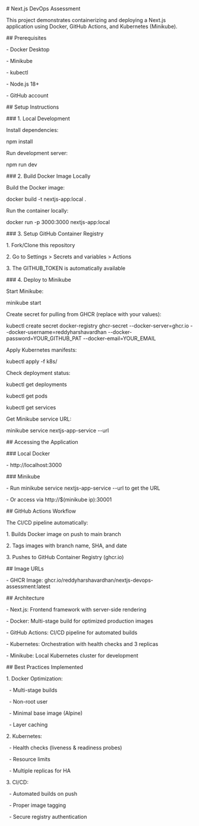 \# Next.js DevOps Assessment



This project demonstrates containerizing and deploying a Next.js application using Docker, GitHub Actions, and Kubernetes (Minikube).



\## Prerequisites



\- Docker Desktop

\- Minikube

\- kubectl

\- Node.js 18+

\- GitHub account



\## Setup Instructions



\### 1. Local Development



Install dependencies:

npm install



Run development server:

npm run dev



\### 2. Build Docker Image Locally



Build the Docker image:

docker build -t nextjs-app:local .



Run the container locally:

docker run -p 3000:3000 nextjs-app:local



\### 3. Setup GitHub Container Registry



1\. Fork/Clone this repository

2\. Go to Settings > Secrets and variables > Actions

3\. The GITHUB\_TOKEN is automatically available



\### 4. Deploy to Minikube



Start Minikube:

minikube start



Create secret for pulling from GHCR (replace with your values):

kubectl create secret docker-registry ghcr-secret --docker-server=ghcr.io --docker-username=reddyharshavardhan --docker-password=YOUR\_GITHUB\_PAT --docker-email=YOUR\_EMAIL



Apply Kubernetes manifests:

kubectl apply -f k8s/



Check deployment status:

kubectl get deployments

kubectl get pods

kubectl get services



Get Minikube service URL:

minikube service nextjs-app-service --url



\## Accessing the Application



\### Local Docker

\- http://localhost:3000



\### Minikube

\- Run minikube service nextjs-app-service --url to get the URL

\- Or access via http://$(minikube ip):30001



\## GitHub Actions Workflow



The CI/CD pipeline automatically:

1\. Builds Docker image on push to main branch

2\. Tags images with branch name, SHA, and date

3\. Pushes to GitHub Container Registry (ghcr.io)



\## Image URLs



\- GHCR Image: ghcr.io/reddyharshavardhan/nextjs-devops-assessment:latest



\## Architecture



\- Next.js: Frontend framework with server-side rendering

\- Docker: Multi-stage build for optimized production images

\- GitHub Actions: CI/CD pipeline for automated builds

\- Kubernetes: Orchestration with health checks and 3 replicas

\- Minikube: Local Kubernetes cluster for development



\## Best Practices Implemented



1\. Docker Optimization:

&nbsp;  - Multi-stage builds

&nbsp;  - Non-root user

&nbsp;  - Minimal base image (Alpine)

&nbsp;  - Layer caching



2\. Kubernetes:

&nbsp;  - Health checks (liveness \& readiness probes)

&nbsp;  - Resource limits

&nbsp;  - Multiple replicas for HA



3\. CI/CD:

&nbsp;  - Automated builds on push

&nbsp;  - Proper image tagging

&nbsp;  - Secure registry authentication

